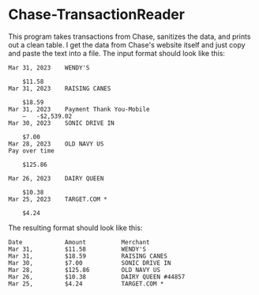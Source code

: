 # Chase-TransactionReader

This program takes transactions from Chase, sanitizes the data, and prints out a clean table. I get the data from Chase's website itself and just copy and paste the text into a file. The input format should look like this:

```
Mar 31, 2023 	WENDY'S
	
	$11.58 	
Mar 31, 2023 	RAISING CANES
	
	$18.59 	
Mar 31, 2023 	Payment Thank You-Mobile
	— 	-$2,539.02 	
Mar 30, 2023 	SONIC DRIVE IN
	
	$7.00 	
Mar 28, 2023 	OLD NAVY US   
Pay over time
	
	$125.86 	
	
Mar 26, 2023 	DAIRY QUEEN
	
	$10.38 	
Mar 25, 2023 	TARGET.COM *
	
	$4.24 
```
The resulting format should look like this:

```
Date            Amount          Merchant
Mar 31,         $11.58          WENDY'S
Mar 31,         $18.59          RAISING CANES
Mar 30,         $7.00           SONIC DRIVE IN
Mar 28,         $125.86         OLD NAVY US
Mar 26,         $10.38          DAIRY QUEEN #44857
Mar 25,         $4.24           TARGET.COM *
```
